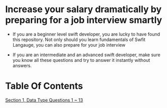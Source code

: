 # Increase your salary dramatically by preparing for a job interview smartly

- If you are a beginner level swift developer, you are lucky to have found this repository. Not only should you learn fundamentals of Swfit Langauge, you can also prepare for your job interview

- If you are an intermediate and an advanced swift developer, make sure you know all these questions and try to answer it instantly without answers.

# Table Of Contents

[Section 1, Data Type Questions 1 ~ 13](./section1-datatypes-question-1_13)
